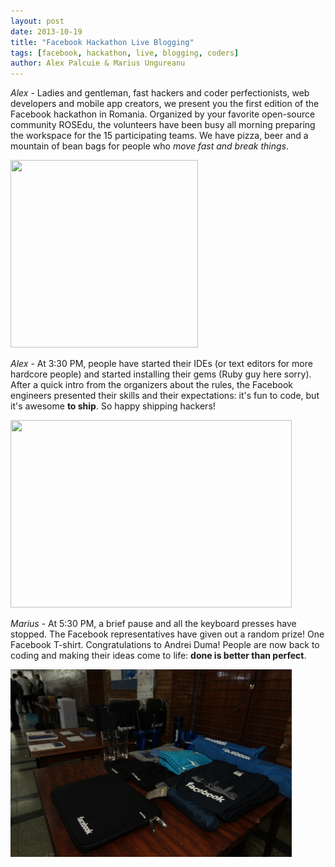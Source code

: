 ```yaml
---
layout: post
date: 2013-10-19
title: "Facebook Hackathon Live Blogging"
tags: [facebook, hackathon, live, blogging, coders]
author: Alex Palcuie & Marius Ungureanu
---
```


_Alex_ - Ladies and gentleman, fast hackers and coder perfectionists, web developers and mobile app creators, we present you the first edition of the Facebook hackathon in Romania. Organized by your favorite open-source community ROSEdu, the volunteers have been busy all morning preparing the workspace for the 15 participating teams. We have pizza, beer and a mountain of bean bags for people who _move fast and break things_.

<img width="300" height="300" src="http://distilleryimage10.ak.instagram.com/b88daa3e38a911e3893622000a1fcd0b_7.jpg">


_Alex_ - At 3:30 PM, people have started their IDEs (or text editors for more hardcore people) and started installing their gems (Ruby guy here sorry). After a quick intro from the organizers about the rules, the Facebook engineers presented their skills and their expectations: it's fun to code, but it's awesome **to ship**. So happy shipping hackers!

<img width="450" height="300" src="https://fbcdn-sphotos-g-a.akamaihd.net/hphotos-ak-ash3/1381306_602864479775589_1298026562_n.jpg">

_Marius_ - At 5:30 PM, a brief pause and all the keyboard presses have stopped. The Facebook representatives have given out a random prize! One Facebook T-shirt. Congratulations to Andrei Duma! People are now back to coding and making their ideas come to life: **done is better than perfect**.

<img width="450" height="300" src="assets/premii_facebook.jpg">
